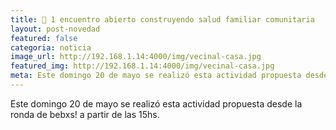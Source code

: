 ```yaml
---
title: 🌼 1 encuentro abierto construyendo salud familiar comunitaria
layout: post-novedad
featured: false
categoria: noticia
image_url: http://192.168.1.14:4000/img/vecinal-casa.jpg
featured_img: http://192.168.1.14:4000/img/vecinal-casa.jpg
meta: Este domingo 20 de mayo se realizó esta actividad propuesta desde la ronda de bebxs! a partir de las 15hs.
---
```


 Este domingo 20 de mayo se realizó esta actividad propuesta desde la ronda de bebxs! a partir de las 15hs.

<img src="http://192.168.1.14:4000/img/vecinal-casa.jpg" alt="" width="">

